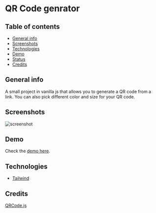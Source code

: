 # QR Code genrator

## Table of contents

- [General info](#general-info)
- [Screenshots](#screenshots)
- [Technologies](#technologies)
- [Demo](#installation-and-running)
- [Status](#status)
- [Credits](#credits)

## General info

A small project in vanilla js that allows you to generate a QR code from a link. You can also pick different color and size for your QR code.

## Screenshots
![screenshot](https://user-images.githubusercontent.com/48052206/185786331-56010fd3-f611-4701-aae8-2369afe92726.png)

## Demo

Check the [demo here](https://sprightly-kelpie-993b89.netlify.app/).

## Technologies

- [Tailwind](https://github.com/tailwindlabs/tailwindcss)

## Credits

[QRCode.js](https://github.com/davidshimjs/qrcodejs)
